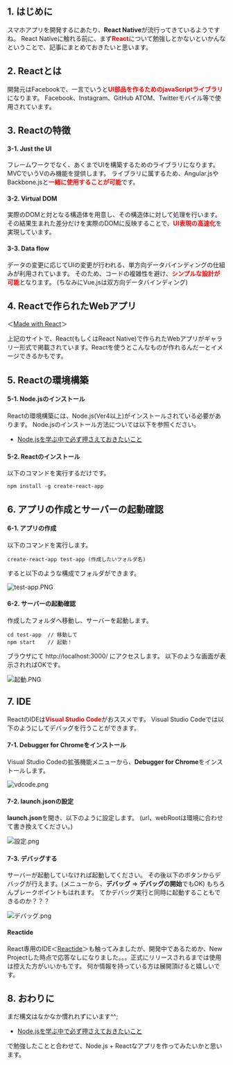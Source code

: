 ## 1. はじめに

スマホアプリを開発するにあたり、**React Native**が流行ってきているようですね。
React Nativeに触れる前に、まず<font color="red">**React**</font>について勉強しとかないといかんなということで、記事にまとめておきたいと思います。


## 2. Reactとは

開発元はFacebookで、一言でいうと<font color="red">**UI部品を作るためのjavaScriptライブラリ**</font>になります。
Facebook、Instagram、GitHub ATOM、Twitterモバイル等で使用されています。

## 3. Reactの特徴

#### 3-1. Just the UI

フレームワークでなく、あくまでUIを構築するためのライブラリになります。MVCでいうVのみ機能を提供します。
ライブラリに属するため、Angular.jsやBackbone.jsと<font color="red">**一緒に使用することが可能**</font>です。

#### 3-2. Virtual DOM

実際のDOMと対となる構造体を用意し、その構造体に対して処理を行います。
その結果生まれた差分だけを実際のDOMに反映することで、<font color="red">**UI表現の高速化**</font>を実現しています。

#### 3-3. Data flow

データの変更に応じてUIの変更が行われる、単方向データバインディングの仕組みが利用されています。
そのため、コードの複雑性を避け、<font color="red">**シンプルな設計が可能**</font>となります。
(ちなみにVue.jsは双方向データバインディング)

## 4. Reactで作られたWebアプリ

＜[Made with React](https://madewithreact.com/)＞

上記のサイトで、React(もしくはReact Native)で作られたWebアプリがギャラリー形式で掲載されています。Reactを使うとこんなものが作れるんだーとイメージできるかもです。

## 5. Reactの環境構築

#### 5-1. Node.jsのインストール

Reactの環境構築には、Node.js(Ver4以上)がインストールされている必要があります。
Node.jsのインストール方法については以下を参照ください。

- [Node.jsを学ぶ中で必ず押さえておきたいこと](https://qiita.com/i-tanaka730/items/79e8e2c3ceb2bde51436)

#### 5-2. Reactのインストール

以下のコマンドを実行するだけです。

```
npm install -g create-react-app
```

## 6. アプリの作成とサーバーの起動確認

#### 6-1. アプリの作成

以下のコマンドを実行します。

```
create-react-app test-app (作成したいフォルダ名)
```
すると以下のような構成でフォルダができます。

![test-app.PNG](https://qiita-image-store.s3.amazonaws.com/0/247638/65c55cc0-995b-e2cc-61e2-1298d44d3021.png)

#### 6-2. サーバーの起動確認
作成したフォルダへ移動し、サーバーを起動します。

```
cd test-app  // 移動して
npm start    // 起動！
```
ブラウザにて http://localhost:3000/ にアクセスします。
以下のような画面が表示されればOKです。

![起動.PNG](https://qiita-image-store.s3.amazonaws.com/0/247638/d97e5cd6-7d48-9394-0136-2a97f7683e1f.png)

## 7. IDE

ReactのIDEは<font color="red">**Visual Studio Code**</font>がおススメです。
Visual Studio Codeでは以下のようにしてデバッグを行うことができます。

#### 7-1. Debugger for Chromeをインストール

Visual Studio Codeの拡張機能メニューから、**Debugger for Chrome**をインストールします。

![vdcode.png](https://qiita-image-store.s3.amazonaws.com/0/247638/86cb3915-f25a-05a5-01ad-77e89ea223f6.png)

#### 7-2. launch.jsonの設定

**launch.json**を開き、以下のように設定します。
(url、webRootは環境に合わせて書き換えてください。)

![設定.png](https://qiita-image-store.s3.amazonaws.com/0/247638/7b53bf7e-7663-64e0-8f87-1037af86a907.png)

#### 7-3. デバッグする

サーバーが起動していなければ起動してください。
その後以下のボタンからデバッグが行えます。(メニューから、**デバッグ** ⇒ **デバッグの開始**でもOK)
もちろんブレークポイントもはれます。
てかデバッグ実行と同時に起動することもできるのか？？？

![デバッグ.png](https://qiita-image-store.s3.amazonaws.com/0/247638/c999d760-81ed-3936-67db-2e7110594691.png)


#### Reactide

React専用のIDE＜[Reactide](http://reactide.io/)＞も触ってみましたが、開発中であるためか、New Projectした時点で応答なしになりました。。。正式にリリースされるまでは使用は控えた方がいいかもです。
何か情報を持っている方は展開頂けると嬉しいです。

## 8. おわりに

まだ構文はなかなか慣れれずにいます^^;

- [Node.jsを学ぶ中で必ず押さえておきたいこと](https://qiita.com/i-tanaka730/items/79e8e2c3ceb2bde51436)

で勉強したことと合わせて、Node.js + Reactなアプリを作ってみたいかと思います。
